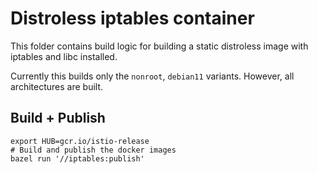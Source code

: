 # Distroless iptables container

This folder contains build logic for building a static distroless image with iptables and libc installed.

Currently this builds only the `nonroot`, `debian11` variants. However, all architectures are built.

## Build + Publish

```shell
export HUB=gcr.io/istio-release
# Build and publish the docker images
bazel run '//iptables:publish'
```
